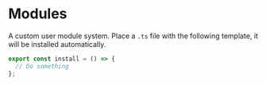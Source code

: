 # Modules

A custom user module system. Place a `.ts` file with the following template, it will be installed automatically.

```ts
export const install = () => {
  // Do something
};
```
